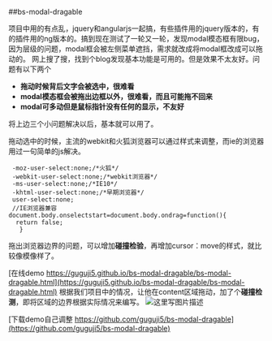 ##bs-modal-dragable

项目中用的有点乱，jquery和angularjs一起搞，有些插件用的jquery版本的，有的插件用的ng版本的。搞到现在测试了一轮又一轮，发现modal模态框有限bug，因为层级的问题，modal框会被左侧菜单遮挡，需求就改成将modal框改成可以拖动的。
网上搜了搜，找到个blog发现基本功能是可用的。但是效果不太友好。问题有以下两个

- **拖动时候背后文字会被选中，很难看**
- **modal模态框会被拖出边框以外，很难看，而且可能拖不回来**
- **modal可多动但是鼠标指针没有任何的显示，不友好**

将上边三个小问题解决以后，基本就可以用了。

拖动选中的时候，主流的webkit和火狐浏览器可以通过样式来调整，而ie的浏览器用过一句简单的js解决。

```
 -moz-user-select:none;/*火狐*/
 -webkit-user-select:none;/*webkit浏览器*/
 -ms-user-select:none;/*IE10*/
 -khtml-user-select:none;/*早期浏览器*/
 user-select:none;
 //IE浏览器兼容
document.body.onselectstart=document.body.ondrag=function(){
  return false;
   }
```
拖出浏览器边界的问题，可以增加**碰撞检验**，再增加cursor：move的样式，就比较像模像样了。

[在线demo https://guguji5.github.io/bs-modal-dragable/bs-modal-dragable.html](https://guguji5.github.io/bs-modal-dragable/bs-modal-dragable.html)
根据我们项目中的情况，让他在content区域拖动，加了个**碰撞检测**，即将区域的边界根据实际情况来编写。
![这里写图片描述](http://img.blog.csdn.net/20161213194816207?watermark/2/text/aHR0cDovL2Jsb2cuY3Nkbi5uZXQvYmFpZHVfMzU0MDcyNjc=/font/5a6L5L2T/fontsize/400/fill/I0JBQkFCMA==/dissolve/70/gravity/SouthEast)

[下载demo自己调整 https://github.com/guguji5/bs-modal-dragable](https://github.com/guguji5/bs-modal-dragable)
